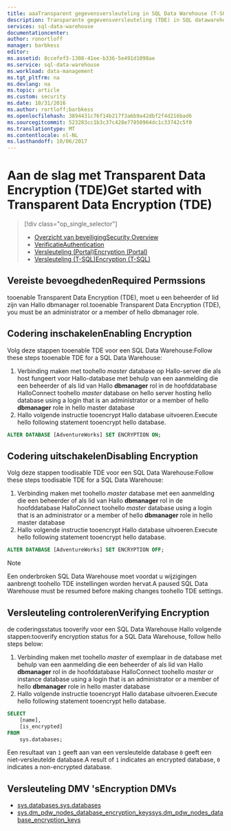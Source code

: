```yaml
---
title: aaaTransparent gegevensversleuteling in SQL Data Warehouse (T-SQL) | Microsoft Docs
description: Transparante gegevensversleuteling (TDE) in SQL datawarehouse (T-SQL)
services: sql-data-warehouse
documentationcenter: 
author: ronortloff
manager: barbkess
editor: 
ms.assetid: 8ccefef3-1308-41ee-b336-5e491d1098ae
ms.service: sql-data-warehouse
ms.workload: data-management
ms.tgt_pltfrm: na
ms.devlang: na
ms.topic: article
ms.custom: security
ms.date: 10/31/2016
ms.author: rortloff;barbkess
ms.openlocfilehash: 3894431c76f14b217f3a6b9a42dbf2f4d216bad6
ms.sourcegitcommit: 523283cc1b3c37c428e77850964dc1c33742c5f0
ms.translationtype: MT
ms.contentlocale: nl-NL
ms.lasthandoff: 10/06/2017
---
```

# <a name="get-started-with-transparent-data-encryption-tde"></a><span data-ttu-id="17031-103">Aan de slag met Transparent Data Encryption (TDE)</span><span class="sxs-lookup"><span data-stu-id="17031-103">Get started with Transparent Data Encryption (TDE)</span></span>
> [!div class="op_single_selector"]
> * [<span data-ttu-id="17031-104">Overzicht van beveiliging</span><span class="sxs-lookup"><span data-stu-id="17031-104">Security Overview</span></span>](sql-data-warehouse-overview-manage-security.md)
> * [<span data-ttu-id="17031-105">Verificatie</span><span class="sxs-lookup"><span data-stu-id="17031-105">Authentication</span></span>](sql-data-warehouse-authentication.md)
> * [<span data-ttu-id="17031-106">Versleuteling (Portal)</span><span class="sxs-lookup"><span data-stu-id="17031-106">Encryption (Portal)</span></span>](sql-data-warehouse-encryption-tde.md)
> * [<span data-ttu-id="17031-107">Versleuteling (T-SQL)</span><span class="sxs-lookup"><span data-stu-id="17031-107">Encryption (T-SQL)</span></span>](sql-data-warehouse-encryption-tde-tsql.md)
> 
> 

## <a name="required-permssions"></a><span data-ttu-id="17031-108">Vereiste bevoegdheden</span><span class="sxs-lookup"><span data-stu-id="17031-108">Required Permssions</span></span>
<span data-ttu-id="17031-109">tooenable Transparent Data Encryption (TDE), moet u een beheerder of lid zijn van Hallo dbmanager rol.</span><span class="sxs-lookup"><span data-stu-id="17031-109">tooenable Transparent Data Encryption (TDE), you must be an administrator or a member of hello dbmanager role.</span></span>

## <a name="enabling-encryption"></a><span data-ttu-id="17031-110">Codering inschakelen</span><span class="sxs-lookup"><span data-stu-id="17031-110">Enabling Encryption</span></span>
<span data-ttu-id="17031-111">Volg deze stappen tooenable TDE voor een SQL Data Warehouse:</span><span class="sxs-lookup"><span data-stu-id="17031-111">Follow these steps tooenable TDE for a SQL Data Warehouse:</span></span>

1. <span data-ttu-id="17031-112">Verbinding maken met toohello *master* database op Hallo-server die als host fungeert voor Hallo-database met behulp van een aanmelding die een beheerder of als lid van Hallo **dbmanager** rol in de hoofddatabase Hallo</span><span class="sxs-lookup"><span data-stu-id="17031-112">Connect toohello *master* database on hello server hosting hello database using a login that is an administrator or a member of hello **dbmanager** role in hello master database</span></span>
2. <span data-ttu-id="17031-113">Hallo volgende instructie tooencrypt Hallo database uitvoeren.</span><span class="sxs-lookup"><span data-stu-id="17031-113">Execute hello following statement tooencrypt hello database.</span></span>

```sql
ALTER DATABASE [AdventureWorks] SET ENCRYPTION ON;
```

## <a name="disabling-encryption"></a><span data-ttu-id="17031-114">Codering uitschakelen</span><span class="sxs-lookup"><span data-stu-id="17031-114">Disabling Encryption</span></span>
<span data-ttu-id="17031-115">Volg deze stappen toodisable TDE voor een SQL Data Warehouse:</span><span class="sxs-lookup"><span data-stu-id="17031-115">Follow these steps toodisable TDE for a SQL Data Warehouse:</span></span>

1. <span data-ttu-id="17031-116">Verbinding maken met toohello *master* database met een aanmelding die een beheerder of als lid van Hallo **dbmanager** rol in de hoofddatabase Hallo</span><span class="sxs-lookup"><span data-stu-id="17031-116">Connect toohello *master* database using a login that is an administrator or a member of hello **dbmanager** role in hello master database</span></span>
2. <span data-ttu-id="17031-117">Hallo volgende instructie tooencrypt Hallo database uitvoeren.</span><span class="sxs-lookup"><span data-stu-id="17031-117">Execute hello following statement tooencrypt hello database.</span></span>

```sql
ALTER DATABASE [AdventureWorks] SET ENCRYPTION OFF;
```

> [!NOTE]
> <span data-ttu-id="17031-118">Een onderbroken SQL Data Warehouse moet voordat u wijzigingen aanbrengt toohello TDE instellingen worden hervat.</span><span class="sxs-lookup"><span data-stu-id="17031-118">A paused SQL Data Warehouse must be resumed before making changes toohello TDE settings.</span></span>
> 
> 

## <a name="verifying-encryption"></a><span data-ttu-id="17031-119">Versleuteling controleren</span><span class="sxs-lookup"><span data-stu-id="17031-119">Verifying Encryption</span></span>
<span data-ttu-id="17031-120">de coderingsstatus tooverify voor een SQL Data Warehouse Hallo volgende stappen:</span><span class="sxs-lookup"><span data-stu-id="17031-120">tooverify encryption status for a SQL Data Warehouse, follow hello steps below:</span></span>

1. <span data-ttu-id="17031-121">Verbinding maken met toohello *master* of exemplaar in de database met behulp van een aanmelding die een beheerder of als lid van Hallo **dbmanager** rol in de hoofddatabase Hallo</span><span class="sxs-lookup"><span data-stu-id="17031-121">Connect toohello *master* or instance database using a login that is an administrator or a member of hello **dbmanager** role in hello master database</span></span>
2. <span data-ttu-id="17031-122">Hallo volgende instructie tooencrypt Hallo database uitvoeren.</span><span class="sxs-lookup"><span data-stu-id="17031-122">Execute hello following statement tooencrypt hello database.</span></span>

```sql
SELECT
    [name],
    [is_encrypted]
FROM
    sys.databases;
```

<span data-ttu-id="17031-123">Een resultaat van ```1``` geeft aan van een versleutelde database ```0``` geeft een niet-versleutelde database.</span><span class="sxs-lookup"><span data-stu-id="17031-123">A result of ```1``` indicates an encrypted database, ```0``` indicates a non-encrypted database.</span></span>

## <a name="encryption-dmvs"></a><span data-ttu-id="17031-124">Versleuteling DMV 's</span><span class="sxs-lookup"><span data-stu-id="17031-124">Encryption DMVs</span></span>
* <span data-ttu-id="17031-125">[sys.databases.][sys.databases]</span><span class="sxs-lookup"><span data-stu-id="17031-125">[sys.databases][sys.databases]</span></span> 
* <span data-ttu-id="17031-126">[sys.dm_pdw_nodes_database_encryption_keys][sys.dm_pdw_nodes_database_encryption_keys]</span><span class="sxs-lookup"><span data-stu-id="17031-126">[sys.dm_pdw_nodes_database_encryption_keys][sys.dm_pdw_nodes_database_encryption_keys]</span></span>

<!--Anchors-->
[Transparent Data Encryption (TDE)]: https://msdn.microsoft.com/library/bb934049.aspx
[sys.databases]: http://msdn.microsoft.com/library/ms178534.aspx  
[sys.dm_pdw_nodes_database_encryption_keys]: https://msdn.microsoft.com/library/mt203922.aspx  

<!--Image references-->

<!--Link references-->
